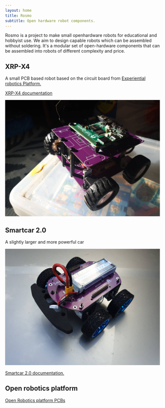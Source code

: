 ```yaml
---
layout: home
title: Rosmo
subtitle: Open hardware robot components.
---
```


Rosmo is a project to make small openhardware robots for educational and hobbyist use. We aim to design capable robots which can be assembled without soldering. It's a modular set of open-hardware components that can be assembled into robots of different complexity and price. 

## XRP-X4
A small PCB based robot based on the circuit board from [Experiential robotics Platform.](https://experientialrobotics.org/)

[XRP-X4 documentation](https://rosmo-robot.github.io/learn-robotics/)

 ![Dual driver concept](https://github.com/samuk/IntroToRoboticsV2/blob/main/course/ros2/compute-xrp4.jpeg?raw=true)


## Smartcar 2.0

A slightly larger and more powerful car

![Dual driver concept](https://raw.githubusercontent.com/rosmo-robot/smartcar_shield/master/extras/images/45smartcar.jpeg)

[Smartcar 2.0 documentation.](https://rosmo-robot.github.io/aboutme/)

## Open robotics platform

[Open Robotics platform PCBs](https://rosmo-robot.github.io/open-robotics-platform/)





